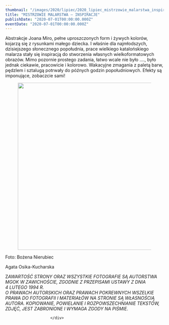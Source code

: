 ```yaml
---
thumbnail: "/images/2020/lipiec/2020_lipiec_mistrzowie_malarstwa_inspiracje_2020_07_mistrzowie_malarstwa_inspiracje_pl1-1.jpg"
title: "MISTRZOWIE MALARSTWA – INSPIRACJE"
publishDate: "2020-07-01T00:00:00.000Z"
eventDate: "2020-07-01T00:00:00.000Z"
---
```


<div class="entry-content">
							
							
<p>Abstrakcje Joana Miro, pełne uproszczonych form i żywych kolorów, kojarzą się z rysunkami małego dziecka. I właśnie dla najmłodszych, dzisiejszego słonecznego popołudnia, prace wielkiego katalońskiego malarza stały się inspiracją do stworzenia własnych wielkoformatowych obrazów. Mimo pozornie prostego zadania, łatwo wcale nie było …., było jednak ciekawie, pracowicie i kolorowo. Wakacyjne zmagania z paletą barw, pędzlem i sztalugą potrwały do późnych godzin popołudniowych. Efekty są imponujące, zobaczcie sami!</p>



<figure class="wp-block-image size-large"><img fetchpriority="high" decoding="async" width="800" height="531" src="/images/2020/lipiec/2020_lipiec_mistrzowie_malarstwa_inspiracje_2020_07_mistrzowie_malarstwa_inspiracje_pl1-1.jpg" alt="" class="wp-image-7557" srcset="/images/2020/lipiec/2020_lipiec_mistrzowie_malarstwa_inspiracje_2020_07_mistrzowie_malarstwa_inspiracje_pl1-1.jpg 800w, /images/2020/lipiec/pl1-1-300x199.jpg 300w, /images/2020/lipiec/pl1-1-768x510.jpg 768w" sizes="(max-width: 800px) 100vw, 800px"></figure>



<p>Foto: Bożena Nierubiec</p>



<p>          Agata Osika-Kucharska</p>



<p>Z<em>AWARTOŚĆ STRONY ORAZ WSZYSTKIE FOTOGRAFIE SĄ AUTORSTWA MGOK W ZAWICHOŚCIE, ZGODNIE Z PRZEPISAMI USTAWY Z DNIA&nbsp;</em><br><em>4 LUTEGO 1994 R.<br>O PRAWACH AUTORSKICH ORAZ PRAWACH POKREWNYCH WSZELKIE PRAWA DO FOTOGRAFII I MATERIAŁÓW NA STRONIE SĄ WŁASNOŚCIĄ AUTORA. KOPIOWANIE, POWIELANIE I ROZPOWSZECHNIANIE TEKSTÓW, ZDJĘĆ, JEST ZABRONIONE I WYMAGA ZGODY NA PIŚMIE</em>.</p>



<p></p>
						
						</div>
